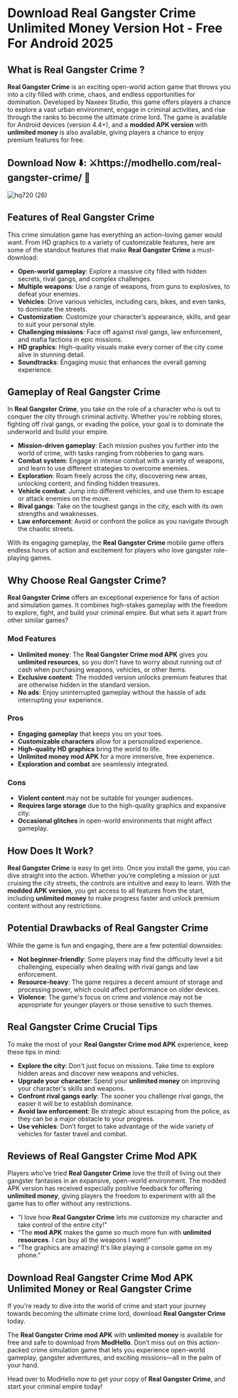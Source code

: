 # Download Real Gangster Crime Unlimited Money Version Hot - Free For Android 2025

## What is Real Gangster Crime ? 

**Real Gangster Crime** is an exciting open-world action game that throws you into a city filled with crime, chaos, and endless opportunities for domination. Developed by Naxeex Studio, this game offers players a chance to explore a vast urban environment, engage in criminal activities, and rise through the ranks to become the ultimate crime lord. The game is available for Android devices (version 4.4+), and a **modded APK version** with **unlimited money** is also available, giving players a chance to enjoy premium features for free.

 
## Download Now ⬇️: ⚔️https://modhello.com/real-gangster-crime/ 📲
![hq720 (26)](https://github.com/user-attachments/assets/0c5ae9cf-bc0f-43bf-9f6e-d5a67f25651d)


## Features of Real Gangster Crime

This crime simulation game has everything an action-loving gamer would want. From HD graphics to a variety of customizable features, here are some of the standout features that make **Real Gangster Crime** a must-download:

- **Open-world gameplay**: Explore a massive city filled with hidden secrets, rival gangs, and complex challenges.
- **Multiple weapons**: Use a range of weapons, from guns to explosives, to defeat your enemies.
- **Vehicles**: Drive various vehicles, including cars, bikes, and even tanks, to dominate the streets.
- **Customization**: Customize your character’s appearance, skills, and gear to suit your personal style.
- **Challenging missions**: Face off against rival gangs, law enforcement, and mafia factions in epic missions.
- **HD graphics**: High-quality visuals make every corner of the city come alive in stunning detail.
- **Soundtracks**: Engaging music that enhances the overall gaming experience.

## Gameplay of Real Gangster Crime

In **Real Gangster Crime**, you take on the role of a character who is out to conquer the city through criminal activity. Whether you're robbing stores, fighting off rival gangs, or evading the police, your goal is to dominate the underworld and build your empire.

- **Mission-driven gameplay**: Each mission pushes you further into the world of crime, with tasks ranging from robberies to gang wars.
- **Combat system**: Engage in intense combat with a variety of weapons, and learn to use different strategies to overcome enemies.
- **Exploration**: Roam freely across the city, discovering new areas, unlocking content, and finding hidden treasures.
- **Vehicle combat**: Jump into different vehicles, and use them to escape or attack enemies on the move.
- **Rival gangs**: Take on the toughest gangs in the city, each with its own strengths and weaknesses.
- **Law enforcement**: Avoid or confront the police as you navigate through the chaotic streets.

With its engaging gameplay, the **Real Gangster Crime** mobile game offers endless hours of action and excitement for players who love gangster role-playing games.

## Why Choose Real Gangster Crime?

**Real Gangster Crime** offers an exceptional experience for fans of action and simulation games. It combines high-stakes gameplay with the freedom to explore, fight, and build your criminal empire. But what sets it apart from other similar games?

### Mod Features

- **Unlimited money**: The **Real Gangster Crime mod APK** gives you **unlimited resources**, so you don’t have to worry about running out of cash when purchasing weapons, vehicles, or other items.
- **Exclusive content**: The modded version unlocks premium features that are otherwise hidden in the standard version.
- **No ads**: Enjoy uninterrupted gameplay without the hassle of ads interrupting your experience.

### Pros

- **Engaging gameplay** that keeps you on your toes.
- **Customizable characters** allow for a personalized experience.
- **High-quality HD graphics** bring the world to life.
- **Unlimited money mod APK** for a more immersive, free experience.
- **Exploration and combat** are seamlessly integrated.

### Cons

- **Violent content** may not be suitable for younger audiences.
- **Requires large storage** due to the high-quality graphics and expansive city.
- **Occasional glitches** in open-world environments that might affect gameplay.

## How Does It Work?

**Real Gangster Crime** is easy to get into. Once you install the game, you can dive straight into the action. Whether you’re completing a mission or just cruising the city streets, the controls are intuitive and easy to learn. With the **modded APK version**, you get access to all features from the start, including **unlimited money** to make progress faster and unlock premium content without any restrictions.

## Potential Drawbacks of Real Gangster Crime

While the game is fun and engaging, there are a few potential downsides:

- **Not beginner-friendly**: Some players may find the difficulty level a bit challenging, especially when dealing with rival gangs and law enforcement.
- **Resource-heavy**: The game requires a decent amount of storage and processing power, which could affect performance on older devices.
- **Violence**: The game's focus on crime and violence may not be appropriate for younger players or those sensitive to such themes.

## Real Gangster Crime Crucial Tips

To make the most of your **Real Gangster Crime mod APK** experience, keep these tips in mind:

- **Explore the city**: Don't just focus on missions. Take time to explore hidden areas and discover new weapons and vehicles.
- **Upgrade your character**: Spend your **unlimited money** on improving your character's skills and weapons.
- **Confront rival gangs early**: The sooner you challenge rival gangs, the easier it will be to establish dominance.
- **Avoid law enforcement**: Be strategic about escaping from the police, as they can be a major obstacle to your progress.
- **Use vehicles**: Don’t forget to take advantage of the wide variety of vehicles for faster travel and combat.

## Reviews of Real Gangster Crime Mod APK

Players who’ve tried **Real Gangster Crime** love the thrill of living out their gangster fantasies in an expansive, open-world environment. The modded APK version has received especially positive feedback for offering **unlimited money**, giving players the freedom to experiment with all the game has to offer without any restrictions. 

- "I love how **Real Gangster Crime** lets me customize my character and take control of the entire city!"
- "The **mod APK** makes the game so much more fun with **unlimited resources**. I can buy all the weapons I want!"
- "The graphics are amazing! It's like playing a console game on my phone."

## Download Real Gangster Crime Mod APK Unlimited Money or Real Gangster Crime

If you're ready to dive into the world of crime and start your journey towards becoming the ultimate crime lord, download **Real Gangster Crime** today. 

The **Real Gangster Crime mod APK** with **unlimited money** is available for free and safe to download from **ModHello**. Don’t miss out on this action-packed crime simulation game that lets you experience open-world gameplay, gangster adventures, and exciting missions—all in the palm of your hand.

Head over to ModHello now to get your copy of **Real Gangster Crime**, and start your criminal empire today!
